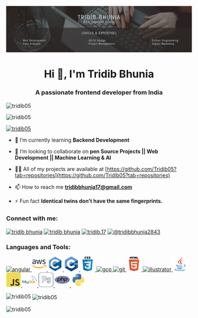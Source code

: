 <img alt="2.png" src="https://github.com/Tridib05/Tridib05/blob/main/2.png?raw=true" data-hpc="true" class="Box-sc-g0xbh4-0 kzRgrI">
<h1 align="center">Hi 👋, I'm Tridib Bhunia</h1>
<h3 align="center">A passionate frontend developer from India</h3>
<p><img align="center" src="https://github-readme-streak-stats.herokuapp.com/?user=tridib05&" alt="tridib05" /></p>

<p align="left"> <img src="https://komarev.com/ghpvc/?username=tridib05&label=Profile%20views&color=0e75b6&style=flat" alt="tridib05" /> </p>

<p align="left"> <a href="https://github.com/ryo-ma/github-profile-trophy"><img src="https://github-profile-trophy.vercel.app/?username=tridib05" alt="tridib05" /></a> </p>

- 🌱 I’m currently learning **Backend Development**

- 👯 I’m looking to collaborate on **pen Source Projects || Web Development || Machine Learning & AI**

- 👨‍💻 All of my projects are available at [https://github.com/Tridib05?tab=repositories](https://github.com/Tridib05?tab=repositories)

- 📫 How to reach me **tridibbhunia17@gmail.com**

- ⚡ Fun fact **Identical twins don’t have the same fingerprints.**

<h3 align="left">Connect with me:</h3>
<p align="left">
<a href="https://linkedin.com/in/tridib bhunia" target="blank"><img align="center" src="https://raw.githubusercontent.com/rahuldkjain/github-profile-readme-generator/master/src/images/icons/Social/linked-in-alt.svg" alt="tridib bhunia" height="30" width="40" /></a>
<a href="https://fb.com/tridib bhunia" target="blank"><img align="center" src="https://raw.githubusercontent.com/rahuldkjain/github-profile-readme-generator/master/src/images/icons/Social/facebook.svg" alt="tridib bhunia" height="30" width="40" /></a>
<a href="https://instagram.com/tridib.17" target="blank"><img align="center" src="https://raw.githubusercontent.com/rahuldkjain/github-profile-readme-generator/master/src/images/icons/Social/instagram.svg" alt="tridib.17" height="30" width="40" /></a>
<a href="https://www.youtube.com/c/@tridibbhunia2843" target="blank"><img align="center" src="https://raw.githubusercontent.com/rahuldkjain/github-profile-readme-generator/master/src/images/icons/Social/youtube.svg" alt="@tridibbhunia2843" height="30" width="40" /></a>
</p>

<h3 align="left">Languages and Tools:</h3>
<p align="left"> <a href="https://angular.io" target="_blank" rel="noreferrer"> <img src="https://angular.io/assets/images/logos/angular/angular.svg" alt="angular" width="40" height="40"/> </a> <a href="https://aws.amazon.com" target="_blank" rel="noreferrer"> <img src="https://raw.githubusercontent.com/devicons/devicon/master/icons/amazonwebservices/amazonwebservices-original-wordmark.svg" alt="aws" width="40" height="40"/> </a> <a href="https://www.cprogramming.com/" target="_blank" rel="noreferrer"> <img src="https://raw.githubusercontent.com/devicons/devicon/master/icons/c/c-original.svg" alt="c" width="40" height="40"/> </a> <a href="https://www.w3schools.com/cpp/" target="_blank" rel="noreferrer"> <img src="https://raw.githubusercontent.com/devicons/devicon/master/icons/cplusplus/cplusplus-original.svg" alt="cplusplus" width="40" height="40"/> </a> <a href="https://www.w3schools.com/css/" target="_blank" rel="noreferrer"> <img src="https://raw.githubusercontent.com/devicons/devicon/master/icons/css3/css3-original-wordmark.svg" alt="css3" width="40" height="40"/> </a> <a href="https://cloud.google.com" target="_blank" rel="noreferrer"> <img src="https://www.vectorlogo.zone/logos/google_cloud/google_cloud-icon.svg" alt="gcp" width="40" height="40"/> </a> <a href="https://git-scm.com/" target="_blank" rel="noreferrer"> <img src="https://www.vectorlogo.zone/logos/git-scm/git-scm-icon.svg" alt="git" width="40" height="40"/> </a> <a href="https://www.w3.org/html/" target="_blank" rel="noreferrer"> <img src="https://raw.githubusercontent.com/devicons/devicon/master/icons/html5/html5-original-wordmark.svg" alt="html5" width="40" height="40"/> </a> <a href="https://www.adobe.com/in/products/illustrator.html" target="_blank" rel="noreferrer"> <img src="https://www.vectorlogo.zone/logos/adobe_illustrator/adobe_illustrator-icon.svg" alt="illustrator" width="40" height="40"/> </a> <a href="https://www.java.com" target="_blank" rel="noreferrer"> <img src="https://raw.githubusercontent.com/devicons/devicon/master/icons/java/java-original.svg" alt="java" width="40" height="40"/> </a> <a href="https://developer.mozilla.org/en-US/docs/Web/JavaScript" target="_blank" rel="noreferrer"> <img src="https://raw.githubusercontent.com/devicons/devicon/master/icons/javascript/javascript-original.svg" alt="javascript" width="40" height="40"/> </a> <a href="https://www.mysql.com/" target="_blank" rel="noreferrer"> <img src="https://raw.githubusercontent.com/devicons/devicon/master/icons/mysql/mysql-original-wordmark.svg" alt="mysql" width="40" height="40"/> </a> <a href="https://www.photoshop.com/en" target="_blank" rel="noreferrer"> <img src="https://raw.githubusercontent.com/devicons/devicon/master/icons/photoshop/photoshop-line.svg" alt="photoshop" width="40" height="40"/> </a> <a href="https://www.php.net" target="_blank" rel="noreferrer"> <img src="https://raw.githubusercontent.com/devicons/devicon/master/icons/php/php-original.svg" alt="php" width="40" height="40"/> </a> <a href="https://www.python.org" target="_blank" rel="noreferrer"> <img src="https://raw.githubusercontent.com/devicons/devicon/master/icons/python/python-original.svg" alt="python" width="40" height="40"/> </a> </p>

<p><img align="left" src="https://github-readme-stats.vercel.app/api/top-langs?username=tridib05&show_icons=true&locale=en&layout=compact" alt="tridib05" /></p>

<p>&nbsp;<img align="center" src="https://github-readme-stats.vercel.app/api?username=tridib05&show_icons=true&locale=en" alt="tridib05" /></p>



<p><img align="center" src="https://github-readme-streak-stats.herokuapp.com/?user=tridib05&" alt="tridib05" /></p>
